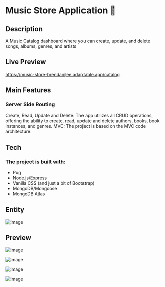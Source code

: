 # Music Store Application 📖
## Description
A Music Catalog dashboard where you can create, update, and delete songs, albums, genres, and artists

## Live Preview
https://music-store-brendanjlee.adaptable.app/catalog

## Main Features
### Server Side Routing
Create, Read, Update and Delete: The app utilizes all CRUD operations, offering the ability to create, read, update and delete authors, books, book instances, and genres.
MVC: The project is based on the MVC code architecture.

## Tech
### The project is built with:
- Pug
- Node.js/Express
- Vanilla CSS (and just a bit of Bootstrap)
- MongoDB/Mongoose
- MongoDB Atlas

## Entity
![image](https://github.com/brendanjlee/inventory_application/assets/31088155/f9563720-b5b6-45a6-a102-0491558e5e5a)


## Preview
![image](https://github.com/brendanjlee/inventory_application/assets/31088155/0e77fe6b-32ab-4187-b24d-eb273372e2d7)

![image](https://github.com/brendanjlee/inventory_application/assets/31088155/70ae8a05-8b10-4475-a94a-8731e3a55742)

![image](https://github.com/brendanjlee/inventory_application/assets/31088155/786d245d-6e2d-42a1-9a85-85e3d183abbb)

![image](https://github.com/brendanjlee/inventory_application/assets/31088155/a1318481-5496-4e47-8bfd-a54a5af8cb20)
